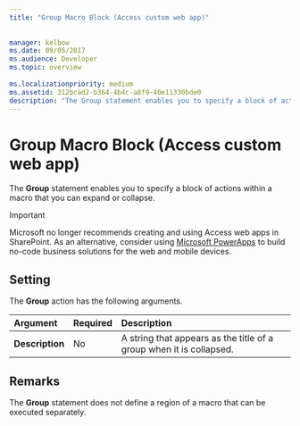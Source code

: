 ```yaml
---
title: "Group Macro Block (Access custom web app)"
 
 
manager: kelbow
ms.date: 09/05/2017
ms.audience: Developer
ms.topic: overview
  
ms.localizationpriority: medium
ms.assetid: 312bcad2-b364-4b4c-a8f9-40e11330bde0
description: "The Group statement enables you to specify a block of actions within a macro that you can expand or collapse."
---
```


# Group Macro Block (Access custom web app)

The **Group** statement enables you to specify a block of actions within a macro that you can expand or collapse. 
  
> [!IMPORTANT]
> Microsoft no longer recommends creating and using Access web apps in SharePoint. As an alternative, consider using [Microsoft PowerApps](https://powerapps.microsoft.com/) to build no-code business solutions for the web and mobile devices. 
  
## Setting

The **Group** action has the following arguments. 
  
|**Argument**|**Required**|**Description**|
|:-----|:-----|:-----|
|**Description** <br/> |No  <br/> |A string that appears as the title of a group when it is collapsed.  <br/> |
   
## Remarks

The **Group** statement does not define a region of a macro that can be executed separately. 
  


